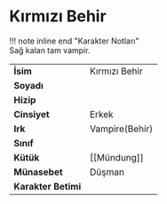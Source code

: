 # Kırmızı Behir   
!!! note inline end "Karakter Notları"  
	Sağ kalan tam vampir.     
  
|  |  |  
|---|---|  
| **İsim** | Kırmızı Behir |  
| **Soyadı** |  |  
| **Hizip** |  |  
| **Cinsiyet** | Erkek |  
| **Irk** | Vampire(Behir) |  
| **Sınıf** |  |  
| **Kütük** | [[Mündung]] |  
| **Münasebet** | Düşman |  
| **Karakter Betimi** |  |  
  
  
